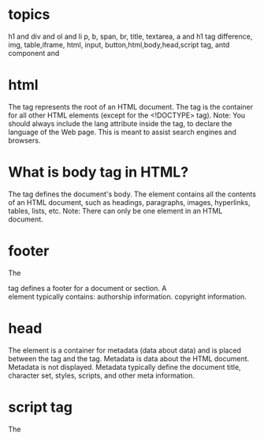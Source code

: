 # topics

h1 and div and ol and li p, b, span, br, title, textarea, a and h1 tag difference, img, table,iframe, html, input, button,html,body,head,script tag, antd component and

# html

The <html> tag represents the root of an HTML document. The <html> tag is the container for all other HTML elements (except for the <!DOCTYPE> tag). Note: You should always include the lang attribute inside the <html> tag, to declare the language of the Web page. This is meant to assist search engines and browsers.

# What is body tag in HTML?

The <body> tag defines the document's body. The <body> element contains all the contents of an HTML document, such as headings, paragraphs, images, hyperlinks, tables, lists, etc. Note: There can only be one <body> element in an HTML document.

# footer

The <footer> tag defines a footer for a document or section. A <footer> element typically contains: authorship information. copyright information.

# head

The <head> element is a container for metadata (data about data) and is placed between the <html> tag and the <body> tag. Metadata is data about the HTML document. Metadata is not displayed. Metadata typically define the document title, character set, styles, scripts, and other meta information.

# script tag

The <script> tag is used to embed a client-side script (JavaScript). The <script> element either contains scripting statements, or it points to an external script file through the src attribute. Common uses for JavaScript are image manipulation, form validation, and dynamic changes of content.

# title

The <title> tag defines the title of the document. The title must be text-only, and it is shown in the browser's title bar or in the page's tab.

# h1 tag

The <h1> to <h6> tags are used to define HTML headings. <h1> defines the most important heading. <h6> defines the least important heading. Note: Only use one <h1> per page - this should represent the main heading/subject for the whole page.

# p element defines a paragraph.

A paragraph always starts on a new line, and browsers automatically add some white space (a margin) before and after a paragraph.

# div

The <div> tag defines a division or a section in an HTML document. The <div> tag is used as a container for HTML elements - which is then styled with CSS or manipulated with JavaScript. The <div> tag is easily styled by using the class or id attribute. Any sort of content can be put inside the <div> tag!

# iframe

The <iframe> tag specifies an inline frame. An inline frame is used to embed another document within the current HTML document. Tip: Use CSS to style the <iframe> (see example below). Tip: It is a good practice to always include a title attribute for the <iframe> .

# What is the input tag in HTML?

The <input> tag specifies an input field where the user can enter data. The <input> element is the most important form element. The <input> element can be displayed in several ways, depending on the type attribute. The different input types are as follows: <input type="button">

# What is the button tag in HTML?

The <button> tag in HTML is used to define the clickable button. <button> tag is used to submit the content. The images and text content can use inside <button> tag. Different browsers use different default types for <button>. Buttons can be styled using CSS.

# What is IMG tag in HTML?

The <img> tag is used to embed an image in an HTML page. Images are not technically inserted into a web page; images are linked to web pages. The <img> tag creates a holding space for the referenced image. The <img> tag has two required attributes: src - Specifies the path to the image.

# textarea

The <textarea> tag defines a multi-line text input control. The <textarea> element is often used in a form, to collect user inputs like comments or reviews.

# a tag

Definition and Usage. The <a> tag defines a hyperlink, which is used to link from one page to another. The most important attribute of the <a> element is the href attribute, which indicates the link's destination. By default, links will appear as follows in all browsers: An unvisited link is underlined and blue.

# b

The <b> tag specifies bold text without any extra importance.

# br

The <br> tag inserts a single line break. The <br> tag is useful for writing addresses or poems. The <br> tag is an empty tag which means that it has no end tag.

# ol

The <ol> tag defines an ordered list. An ordered list can be numerical or alphabetical. The <li> tag is used to define each list item. Tip: Use CSS to style lists.

# ul

The <ul> tag defines an unordered (bulleted) list. Use the <ul> tag together with the <li> tag to create unordered lists. Tip: Use CSS to style lists. Tip: For ordered lists, use the <ol> tag.

# li

The <li> tag defines a list item. The <li> tag is used inside ordered lists(<ol>), unordered lists (<ul>), and in menu lists (<menu>). In <ul> and <menu>, the list items will usually be displayed with bullet points. In <ol>, the list items will usually be displayed with numbers or letters.

# span

The <span> tag is an inline container used to mark up a part of a text, or a part of a document. The <span> tag is easily styled by CSS or manipulated with JavaScript using the class or id attribute. The <span> tag is much like the <div> element, but <div> is a block-level element and <span> is an inline element.

# Block-level Elements(height, weight, margin,padding)

A block-level element always starts on a new line, and the browsers automatically add some space (a margin) before and after the element.

A block-level element always takes up the full width available (stretches out to the left and right as far as it can).

Two commonly used block elements are: <p> and <div>.

The <p> element defines a paragraph in an HTML document.

The <div> element defines a division or a section in an HTML document.

# Inline Elements(no height, no weight and no margin top and bottom)

An inline element does not start on a new line.

An inline element only takes up as much width as necessary.

This is a <span> element inside a paragraph.

# Inline Block Elements(height, weight, margin,padding)

The display value of inline-block works similarly to inline with one exception: the height and width of that element become modifiable.

The display: inline-block Value
Compared to display: inline , the major difference is that display: inline-block allows to set a width and height on the element. Also, with display: inline-block , the top and bottom margins/paddings are respected, but with display: inline they are not.

# Inline elements:

respect left & right margins and padding, but not top & bottom
cannot have a width and height set
allow other elements to sit to their left and right.
see very important side notes on this here.

# Block elements:

respect all of those
force a line break after the block element
acquires full-width if width not defined

# Inline-block elements:

allow other elements to sit to their left and right
respect top & bottom margins and padding
respect height and width

# andt Button sample demo

